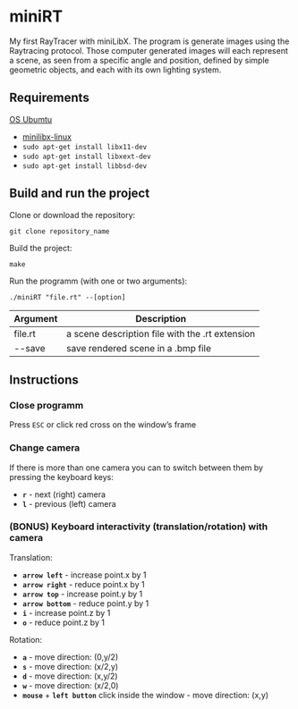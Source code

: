 # miniRT

My first RayTracer with miniLibX.
The program is generate images using the Raytracing protocol. Those computer generated images will each represent a scene, as seen from a specific angle and position, defined by simple geometric objects, and each with its own lighting system.

## Requirements

[OS Ubumtu](https://ubuntu.com/)

* [minilibx-linux](https://github.com/42Paris/minilibx-linux)
* ```sudo apt-get install libx11-dev```
* ```sudo apt-get install libxext-dev```
* ```sudo apt-get install libbsd-dev```

## Build and run the project

Clone or download the repository:

```git clone repository_name```

Build the project:

```make```

Run the programm (with one or two arguments):

```./miniRT "file.rt" --[option]```


Argument | Description
-------- | -----------
file.rt  | a scene description file with the .rt extension
--save   | save rendered scene in a .bmp file

## Instructions

### Close programm

Press `ESC` or click red cross on the window’s frame

### Change camera

If there is more than one camera you can to switch between them by pressing the keyboard keys:
* **`r`** - next (right) camera
* **`l`** - previous (left) camera

### (BONUS) Keyboard interactivity (translation/rotation) with camera

Translation:

* **`arrow left`** - increase point.x by 1
* **`arrow right`** - reduce point.x by 1
* **`arrow top`** - increase point.y by 1
* **`arrow bottom`** - reduce point.y by 1
* **`i`** - increase point.z by 1
* **`o`** - reduce point.z by 1

Rotation:

* **`a`** - move direction: (0,y/2)
* **`s`** - move direction: (x/2,y)
* **`d`** - move direction: (x,y/2)
* **`w`** - move direction: (x/2,0)
* **`mouse`** + **`left button`** click inside the window - move direction: (x,y)